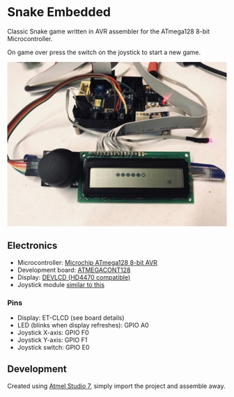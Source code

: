 # Snake Embedded
Classic Snake game written in AVR assembler for the ATmega128 8-bit Microcontroller.

On game over press the switch on the joystick to start a new game.

![](./docs/image_snake.jpg)


## Electronics
* Microcontroller: [Microchip ATmega128 8-bit AVR](https://www.microchip.com/wwwproducts/en/ATMEGA128)
* Development board: [ATMEGACONT128](https://futurlec.com/ATMEGA_Controller.shtml)
* Display: [DEVLCD (HD4470 compatible)](https://www.futurlec.com/DevBoardAccessories.shtml)
* Joystick module [similar to this](http://www.energiazero.org/arduino_sensori/joystick_module.pdf)

### Pins
* Display: ET-CLCD (see board details)
* LED (blinks when display refreshes): GPIO A0
* Joystick X-axis: GPIO F0
* Joystick Y-axis: GPIO F1
* Joystick switch: GPIO E0 

## Development
Created using [Atmel Studio 7](https://www.microchip.com/mplab/avr-support/atmel-studio-7), simply import the project and assemble away.
